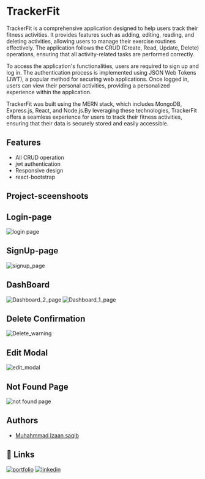 
# TrackerFit

TrackerFit is a comprehensive application designed to help users track their fitness activities. It provides features such as adding, editing, reading, and deleting activities, allowing users to manage their exercise routines effectively. The application follows the CRUD (Create, Read, Update, Delete) operations, ensuring that all activity-related tasks are performed correctly.

To access the application's functionalities, users are required to sign up and log in. The authentication process is implemented using JSON Web Tokens (JWT), a popular method for securing web applications. Once logged in, users can view their personal activities, providing a personalized experience within the application.

TrackerFit was built using the MERN stack, which includes MongoDB, Express.js, React, and Node.js.By leveraging these technologies, TrackerFit offers a seamless experience for users to track their fitness activities, ensuring that their data is securely stored and easily accessible.


## Features

- All CRUD operation 
- jwt authentication
- Responsive design
- react-bootstrap

## Project-sceenshoots

## Login-page
![login page](https://github.com/IzaanArain/bootcamp-mern-activity-frontend/assets/102476680/3288282c-5370-48b0-a20f-d03f86d8e05a)

## SignUp-page
![signup_page](https://github.com/IzaanArain/bootcamp-mern-activity-frontend/assets/102476680/351dbd1a-8735-4b9e-9a6b-6b41d7470812)

## DashBoard
![Dashboard_2_page](https://github.com/IzaanArain/bootcamp-mern-activity-frontend/assets/102476680/58d54b85-1df4-4428-b0e3-359472be8792)
![Dashboard_1_page](https://github.com/IzaanArain/bootcamp-mern-activity-frontend/assets/102476680/b41775c4-6f5a-404b-87b9-cbf0aec6302a)

## Delete Confirmation
![Delete_warning](https://github.com/IzaanArain/bootcamp-mern-activity-frontend/assets/102476680/ceff4fda-390a-4bb8-8433-297e468ed025)

## Edit Modal
![edit_modal](https://github.com/IzaanArain/bootcamp-mern-activity-frontend/assets/102476680/fec36851-3d5b-47ea-90b2-0ec0fe447506)

## Not Found Page
![not found page](https://github.com/IzaanArain/bootcamp-mern-activity-frontend/assets/102476680/1e23cbec-e548-4ebe-b767-faac29daedb7)

## Authors

- [Muhahmmad Izaan saqib](https://github.com/IzaanArain)


## 🔗 Links
[![portfolio](https://img.shields.io/badge/my_portfolio-000?style=for-the-badge&logo=ko-fi&logoColor=white)](https://github.com/IzaanArain)
[![linkedin](https://img.shields.io/badge/linkedin-0A66C2?style=for-the-badge&logo=linkedin&logoColor=white)](https://www.linkedin.com/in/izaan-saquib/)


